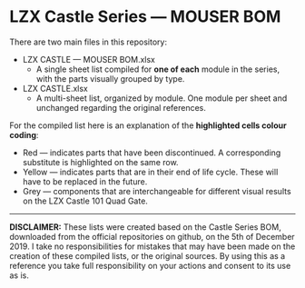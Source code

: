 # LZX Castle Series — MOUSER BOM

There are two main files in this repository:
<ul>
	<li>LZX CASTLE — MOUSER BOM.xlsx
		<ul>
		<li> A single sheet list compiled for <b>one of each</b> module in the series, with the parts visually grouped by type.
		</ul>
	<li>LZX CASTLE.xlsx
		<ul>
		<li> A multi-sheet list, organized by module. One module per sheet and unchanged regarding the original references.
		</ul>
</ul>

For the compiled list here is an explanation of the <b>highlighted cells colour coding</b>:
<ul>
	<li>Red     — indicates parts that have been discontinued. A corresponding substitute is highlighted on the same row.
	<li>Yellow  — indicates parts that are in their end of life cycle. These will have to be replaced in the future.
	<li>Grey    — components that are interchangeable for different visual results on the LZX Castle 101 Quad Gate.
</ul>

<hr>

<b>DISCLAIMER:</b>
These lists were created based on the Castle Series BOM, downloaded from the official repositories on github, on the 5th of December 2019. I take no responsibilities for mistakes that may have been made on the creation of these compiled lists, or the original sources. By using this as a reference you take full responsibility on your actions and consent to its use as is.
